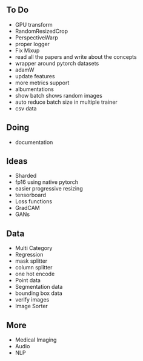 ## To Do

- GPU transform
- RandomResizedCrop
- PerspectiveWarp
- proper logger
- Fix Mixup
- read all the papers and write about the concepts
- wrapper around pytorch datasets
- adamW
- update features
- more metrics support
- albumentations
- show batch shows random images
- auto reduce batch size in multiple trainer
- csv data

## Doing

- documentation

## Ideas

- Sharded
- fp16 using native pytorch
- easier progressive resizing
- tensorboard
- Loss functions
- GradCAM
- GANs

## Data

- Multi Category
- Regression
- mask splitter
- column splitter
- one hot encode
- Point data
- Segmentation data
- bounding box data
- verify images
- Image Sorter

## More

- Medical Imaging
- Audio
- NLP
